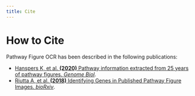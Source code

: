 ```yaml
---
title: Cite
---
```

<h1>How to Cite</h1>
<p>Pathway Figure OCR has been described in the following publications:</p>

<ul>
<li><a href="https://doi.org/10.1186/s13059-020-02181-2" target="_blank">Hanspers K, et al. <b>(2020)</b> Pathway information extracted from 25 years of pathway figures. <i>Genome Biol</i></a>.</li>
<li><a href="https://doi.org/10.1101/379446" target="_blank">Riutta A, et al. <b>(2018)</b> Identifying Genes in Published Pathway Figure Images. <i>bioRxiv</i></a>.</li>
</ul>

